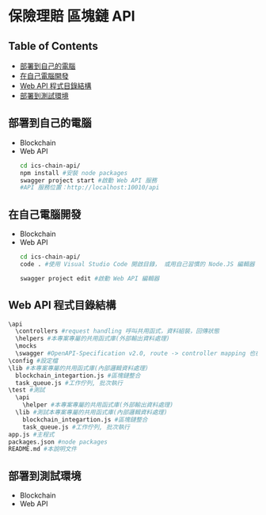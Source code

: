 # 保險理賠 區塊鏈 API

## Table of Contents
  * [部署到自己的電腦](#部署到自己的電腦)
  * [在自己電腦開發](#在自己電腦開發)
  * [Web API 程式目錄結構](#WebAPI程式目錄結構)
  * [部署到測試環境](#部署到測試環境)

## 部署到自己的電腦
  * Blockchain
  * Web API
    ``` bash
    cd ics-chain-api/
    npm install #安裝 node packages
    swagger project start #啟動 Web API 服務
    #API 服務位置：http://localhost:10010/api
    ```

## 在自己電腦開發
  * Blockchain
  * Web API
    ``` bash
    cd ics-chain-api/
    code . #使用 Visual Studio Code 開啟目錄， 或用自己習慣的 Node.JS 編輯器

    swagger project edit #啟動 Web API 編輯器
    ```

## Web API 程式目錄結構
  ``` bash
  \api
    \controllers #request handling 呼叫共用函式，資料組裝，回傳狀態
    \helpers #本專案專屬的共用函式庫(外部輸出資料處理)
    \mocks
    \swagger #OpenAPI-Specification v2.0, route -> controller mapping 也在這設定
  \config #設定檔
  \lib #本專案專屬的共用函式庫(內部邏輯資料處理)
    blockchain_integartion.js #區塊鏈整合
    task_queue.js #工作佇列, 批次執行
  \test #測試
    \api
      \helper #本專案專屬的共用函式庫(外部輸出資料處理)
    \lib #測試本專案專屬的共用函式庫(內部邏輯資料處理)
      blockchain_integartion.js #區塊鏈整合
      task_queue.js #工作佇列, 批次執行
  app.js #主程式
  packages.json #node packages
  README.md #本說明文件
  ```

## 部署到測試環境
  * Blockchain
  * Web API